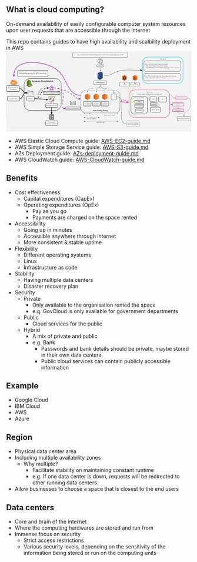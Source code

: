 ## What is cloud computing?  
On-demand availability of easily configurable computer system resources upon user requests that are accessible through the internet

This repo contains guides to have high availability and scalbility deployment in AWS
![main-pic](images/ASG_CloudWatch_and_app.png)
- AWS Elastic Cloud Compute guide: [AWS-EC2-guide.md](AWS-EC2-guide.md)
- AWS Simple Storage Service guide: [AWS-S3-guide.md](AWS-S3-guide.md)
- AZs Deployment guide: [AZs-deployment-guide.md](AZs-deployment-guide.md)
- AWS CloudWatch guide: [AWS-CloudWatch-guide.md](AWS-CloudWatch-guide.md)  

## Benefits

- Cost effectiveness
    - Capital expenditures (CapEx)
    - Operating expenditures (OpEx)
        - Pay as you go
        - Payments are charged on the space rented
- Accessibility
    - Going up in minutes 
    - Accessible anywhere through internet
    - More consistent & stable uptime
- Flexibility
    - Different operating systems
    - Linux
    - Infrastructure as code
- Stability
    - Having multiple data centers
    - Disaster recovery plan      
- Security
    - Private
        - Only available to the organisation rented the space
        - e.g. GovCloud is only available for government departments
    - Public
        - Cloud services for the public
    - Hybrid
        - A mix of private and public
        - e.g. Bank 
            - Passwords and bank details should be private, maybe stored in their own data centers
            - Public cloud services can contain publicly accessible information
        
## Example
- Google Cloud 
- IBM Cloud
- AWS
- Azure

## Region
- Physical data center area
- Including multiple availability zones
    - Why multiple?
        - Facilitate stability on maintaining constant runtime
        - e.g. If one data center is down, requests will be redirected to other running data centers
- Allow businesses to choose a space that is closest to the end users

## Data centers
- Core and brain of the internet
- Where the computing hardwares are stored and run from
- Immense focus on security
    - Strict access restrictions
    - Various security levels, depending on the sensitivity of the information being stored or run on the computing units
    
